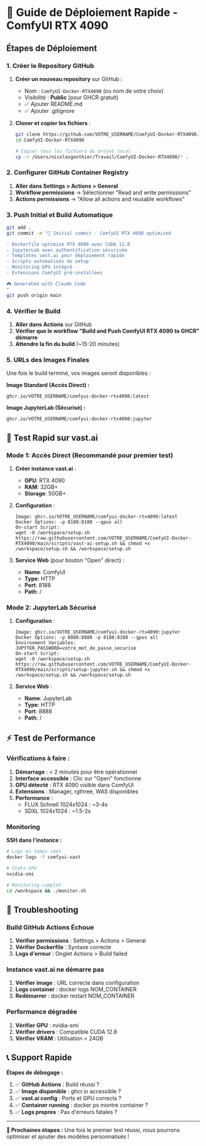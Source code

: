 # 🚀 Guide de Déploiement Rapide - ComfyUI RTX 4090

## Étapes de Déploiement

### 1. Créer le Repository GitHub

1. **Créer un nouveau repository** sur GitHub :
   - Nom : `ComfyUI-Docker-RTX4090` (ou nom de votre choix)
   - Visibilité : **Public** (pour GHCR gratuit)
   - ✅ Ajouter README.md
   - ✅ Ajouter .gitignore

2. **Cloner et copier les fichiers** :
   ```bash
   git clone https://github.com/VOTRE_USERNAME/ComfyUI-Docker-RTX4090.git
   cd ComfyUI-Docker-RTX4090
   
   # Copier tous les fichiers du projet local
   cp -r /Users/nicolasgonthier/Travail/ComfyUI-Docker-RTX4090/* .
   ```

### 2. Configurer GitHub Container Registry

1. **Aller dans Settings > Actions > General**
2. **Workflow permissions** → Sélectionner "Read and write permissions"
3. **Actions permissions** → "Allow all actions and reusable workflows"

### 3. Push Initial et Build Automatique

```bash
git add .
git commit -m "🚀 Initial commit - ComfyUI RTX 4090 optimized

- Dockerfile optimisé RTX 4090 avec CUDA 12.8
- JupyterLab avec authentification sécurisée  
- Templates vast.ai pour déploiement rapide
- Scripts automatisés de setup
- Monitoring GPU intégré
- Extensions ComfyUI pré-installées

🎮 Generated with Claude Code
"
git push origin main
```

### 4. Vérifier le Build

1. **Aller dans Actions** sur GitHub
2. **Vérifier que le workflow "Build and Push ComfyUI RTX 4090 to GHCR" démarre**
3. **Attendre la fin du build** (~15-20 minutes)

### 5. URLs des Images Finales

Une fois le build terminé, vos images seront disponibles :

**Image Standard (Accès Direct) :**
```
ghcr.io/VOTRE_USERNAME/comfyui-docker-rtx4090:latest
```

**Image JupyterLab (Sécurisé) :**
```
ghcr.io/VOTRE_USERNAME/comfyui-docker-rtx4090:jupyter
```

## 🎯 Test Rapid sur vast.ai

### Mode 1: Accès Direct (Recommandé pour premier test)

1. **Créer instance vast.ai** :
   - **GPU**: RTX 4090
   - **RAM**: 32GB+
   - **Storage**: 50GB+

2. **Configuration** :
   ```
   Image: ghcr.io/VOTRE_USERNAME/comfyui-docker-rtx4090:latest
   Docker Options: -p 8188:8188 --gpus all
   On-start Script: 
   wget -O /workspace/setup.sh https://raw.githubusercontent.com/VOTRE_USERNAME/ComfyUI-Docker-RTX4090/main/scripts/vast-ai-setup.sh && chmod +x /workspace/setup.sh && /workspace/setup.sh
   ```

3. **Service Web** (pour bouton "Open" direct) :
   - **Name**: ComfyUI
   - **Type**: HTTP
   - **Port**: 8188
   - **Path**: /

### Mode 2: JupyterLab Sécurisé

1. **Configuration** :
   ```
   Image: ghcr.io/VOTRE_USERNAME/comfyui-docker-rtx4090:jupyter
   Docker Options: -p 8888:8888 -p 8188:8188 --gpus all
   Environment Variables:
   JUPYTER_PASSWORD=votre_mot_de_passe_securise
   On-start Script:
   wget -O /workspace/setup.sh https://raw.githubusercontent.com/VOTRE_USERNAME/ComfyUI-Docker-RTX4090/main/scripts/setup-jupyter.sh && chmod +x /workspace/setup.sh && /workspace/setup.sh
   ```

2. **Service Web** :
   - **Name**: JupyterLab  
   - **Type**: HTTP
   - **Port**: 8888
   - **Path**: /

## ⚡ Test de Performance

### Vérifications à faire :

1. **Démarrage** : < 2 minutes pour être opérationnel
2. **Interface accessible** : Clic sur "Open" fonctionne
3. **GPU détecté** : RTX 4090 visible dans ComfyUI
4. **Extensions** : Manager, rgthree, WAS disponibles
5. **Performance** : 
   - FLUX Schnell 1024x1024 : ~3-4s
   - SDXL 1024x1024 : ~1.5-2s

### Monitoring

**SSH dans l'instance :**
```bash
# Logs en temps réel
docker logs -f comfyui-vast

# Stats GPU
nvidia-smi

# Monitoring complet
cd /workspace && ./monitor.sh
```

## 🚨 Troubleshooting

### Build GitHub Actions Échoue

1. **Vérifier permissions** : Settings > Actions > General
2. **Vérifier Dockerfile** : Syntaxe correcte
3. **Logs d'erreur** : Onglet Actions > Build failed

### Instance vast.ai ne démarre pas

1. **Vérifier image** : URL correcte dans configuration
2. **Logs container** : docker logs NOM_CONTAINER
3. **Redémarrer** : docker restart NOM_CONTAINER

### Performance dégradée

1. **Vérifier GPU** : nvidia-smi
2. **Vérifier drivers** : Compatible CUDA 12.8
3. **Vérifier VRAM** : Utilisation < 24GB

## 📞 Support Rapide

**Étapes de débogage :**

1. ✅ **GitHub Actions** : Build réussi ?
2. ✅ **Image disponible** : ghcr.io accessible ?
3. ✅ **vast.ai config** : Ports et GPU corrects ?
4. ✅ **Container running** : docker ps montre container ?
5. ✅ **Logs propres** : Pas d'erreurs fatales ?

---

**🎯 Prochaines étapes :** Une fois le premier test réussi, nous pourrons optimiser et ajouter des modèles personnalisés !